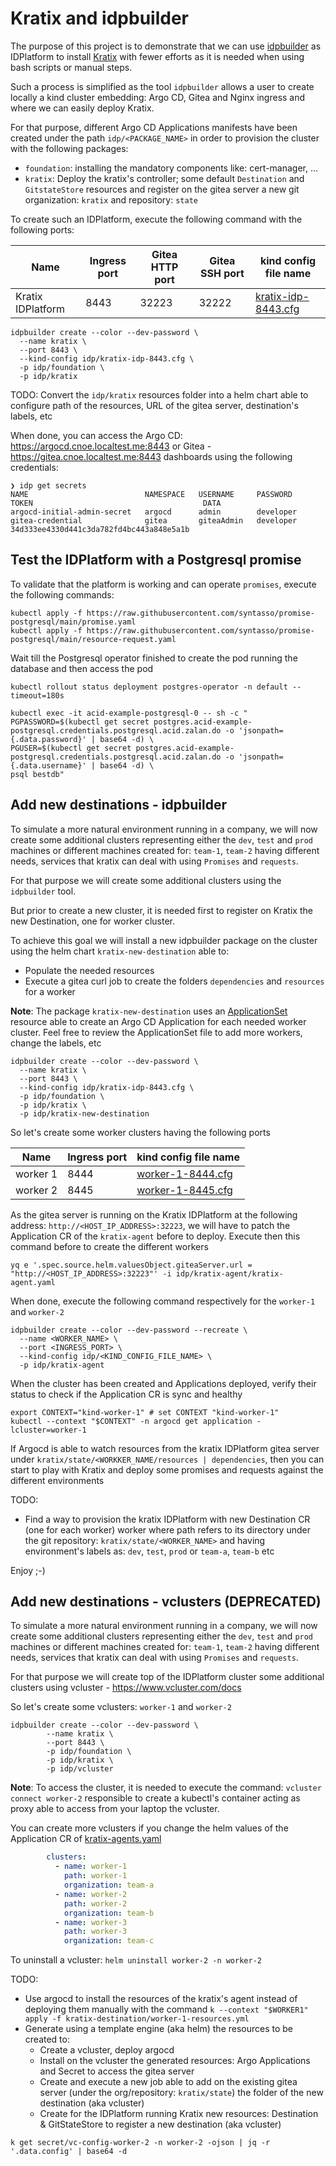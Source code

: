 # Kratix and idpbuilder

The purpose of this project is to demonstrate that we can use [idpbuilder](https://cnoe.io/docs/intro/idpbuilder) as IDPlatform to install [Kratix](https://docs.kratix.io) with fewer efforts as it is needed when using bash scripts or manual steps.

Such a process is simplified as the tool `idpbuilder` allows a user to create locally a kind cluster embedding: Argo CD, Gitea and Nginx ingress 
and where we can easily deploy Kratix.

For that purpose, different Argo CD Applications manifests have been created under the path `idp/<PACKAGE_NAME>` in order to provision the cluster with the following packages:
- `foundation`: installing the mandatory components like: cert-manager, ...
- `kratix`: Deploy the kratix's controller; some default `Destination` and `GitstateStore` resources and register on the gitea server a new git organization: `kratix` and repository: `state`

To create such an IDPlatform, execute the following command with the following ports:

| Name              | Ingress port | Gitea HTTP port | Gitea SSH port | kind config file name                                              |
|-------------------|--------------|-----------------|----------------|--------------------------------------------------------------------|
| Kratix IDPlatform | 8443         | 32223           | 32222          | [kratix-idp-8443.cfg](idp/kratix-idp-8443.cfg) |

```shell
idpbuilder create --color --dev-password \
  --name kratix \
  --port 8443 \
  --kind-config idp/kratix-idp-8443.cfg \
  -p idp/foundation \
  -p idp/kratix
```

TODO: Convert the `idp/kratix` resources folder into a helm chart able to configure path of the resources, URL of the gitea server, destination's labels, etc

When done, you can access the Argo CD: https://argocd.cnoe.localtest.me:8443 or Gitea - https://gitea.cnoe.localtest.me:8443 dashboards using the following credentials:
```shell
❯ idp get secrets
NAME                          NAMESPACE   USERNAME     PASSWORD    TOKEN                                      DATA
argocd-initial-admin-secret   argocd      admin        developer                                              
gitea-credential              gitea       giteaAdmin   developer   34d333ee4330d441c3da782fd4bc443a848e5a1b   
```

## Test the IDPlatform with a Postgresql promise  

To validate that the platform is working and can operate `promises`, execute the following commands:
```
kubectl apply -f https://raw.githubusercontent.com/syntasso/promise-postgresql/main/promise.yaml
kubectl apply -f https://raw.githubusercontent.com/syntasso/promise-postgresql/main/resource-request.yaml
```
Wait till the Postgresql operator finished to create the pod running the database and then access the pod

```shell
kubectl rollout status deployment postgres-operator -n default --timeout=180s

kubectl exec -it acid-example-postgresql-0 -- sh -c "
PGPASSWORD=$(kubectl get secret postgres.acid-example-postgresql.credentials.postgresql.acid.zalan.do -o 'jsonpath={.data.password}' | base64 -d) \
PGUSER=$(kubectl get secret postgres.acid-example-postgresql.credentials.postgresql.acid.zalan.do -o 'jsonpath={.data.username}' | base64 -d) \
psql bestdb"
```

## Add new destinations - idpbuilder

To simulate a more natural environment running in a company, we will now create some additional clusters representing either the `dev`, `test` and `prod` machines or different machines created for: `team-1`, `team-2` having different needs, services that kratix can deal with using `Promises` and `requests`.

For that purpose we will create some additional clusters using the `idpbuilder` tool. 

But prior to create a new cluster, it is needed first to register on Kratix the new Destination, one for worker cluster.

To achieve this goal we will install a new idpbuilder package on the cluster using the helm chart `kratix-new-destination` able to:
- Populate the needed resources
- Execute a gitea curl job to create the folders `dependencies` and `resources` for a worker

**Note**: The package `kratix-new-destination` uses an [ApplicationSet](idp/kratix-new-destination/kratix-new-destination.yaml) resource able to create an Argo CD Application for each needed worker cluster. Feel free to review the ApplicationSet file to add more workers, change the labels, etc

```shell
idpbuilder create --color --dev-password \
  --name kratix \
  --port 8443 \
  --kind-config idp/kratix-idp-8443.cfg \
  -p idp/foundation \
  -p idp/kratix \
  -p idp/kratix-new-destination
```

So let's create some worker clusters having the following ports

| Name     | Ingress port | kind config file name                      |
|----------|--------------|--------------------------------------------|
| worker 1 | 8444         | [worker-1-8444.cfg](idp/worker-1-8444.cfg) |
| worker 2 | 8445         | [worker-1-8445.cfg](idp/worker-1-8445.cfg) |

As the gitea server is running on the Kratix IDPlatform  at the following address: `http://<HOST_IP_ADDRESS>:32223`, we will have to patch the Application CR of the `kratix-agent` before to deploy. Execute then this command before to create the different workers 

```shell
yq e '.spec.source.helm.valuesObject.giteaServer.url = "http://<HOST_IP_ADDRESS>:32223"' -i idp/kratix-agent/kratix-agent.yaml
```

When done, execute the following command respectively for the `worker-1` and `worker-2`
```shell
idpbuilder create --color --dev-password --recreate \
  --name <WORKER_NAME> \
  --port <INGRESS_PORT> \
  --kind-config idp/<KIND_CONFIG_FILE_NAME> \
  -p idp/kratix-agent
```

When the cluster has been created and Applications deployed, verify their status to check if the Application CR is sync and healthy

```shell
export CONTEXT="kind-worker-1" # set CONTEXT "kind-worker-1"
kubectl --context "$CONTEXT" -n argocd get application -lcluster=worker-1
```
If Argocd is able to watch resources from the kratix IDPlatform gitea server under `kratix/state/<WORKKER_NAME/resources | dependencies`, then you can start to play with Kratix and deploy some promises and requests against the different environments

TODO:
- Find a way to provision the kratix IDPlatform with new Destination CR (one for each worker) worker where path refers to its directory under the git repository: `kratix/state/<WORKER_NAME>` and having environment's labels as: `dev`, `test`, `prod` or `team-a`, `team-b` etc

Enjoy ;-)

## Add new destinations - vclusters (DEPRECATED)

To simulate a more natural environment running in a company, we will now create some additional clusters representing either the `dev`, `test` and `prod` machines or different machines created for: `team-1`, `team-2` having different needs, services that kratix can deal with using `Promises` and `requests`.

For that purpose we will create top of the IDPlatform cluster some additional clusters using vcluster - https://www.vcluster.com/docs

So let's create some vclusters: `worker-1` and `worker-2`
```shell
idpbuilder create --color --dev-password \
        --name kratix \
        --port 8443 \
        -p idp/foundation \
        -p idp/kratix \
        -p idp/vcluster
```


**Note**: To access the cluster, it is needed to execute the command: `vcluster connect worker-2` responsible to create a kubectl's container acting as proxy able to access from your laptop the vcluster.

You can create more vclusters if you change the helm values of the Application CR of [kratix-agents.yaml](idp/kratix-agents/kratix-agents.yaml)
```yaml
        clusters:
          - name: worker-1
            path: worker-1
            organization: team-a
          - name: worker-2
            path: worker-2
            organization: team-b
          - name: worker-3
            path: worker-3
            organization: team-c
```

To uninstall a vcluster: `helm uninstall worker-2 -n worker-2`

TODO:
- Use argocd to install the resources of the kratix's agent instead of deploying them manually with the command `k --context "$WORKER1" apply -f kratix-destination/worker-1-resources.yml`
- Generate using a template engine (aka helm) the resources to be created to:
  - Create a vcluster, deploy argocd
  - Install on the vcluster the generated resources: Argo Applications and Secret to access the gitea server
  - Create and execute a new job able to add on the existing gitea server (under the org/repository: `kratix/state`) the folder of the new destination (aka vcluster)
  - Create for the IDPlatform running Kratix new resources: Destination & GitStateStore to register a new destination (aka vcluster)

```shell
k get secret/vc-config-worker-2 -n worker-2 -ojson | jq -r '.data.config' | base64 -d
```